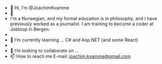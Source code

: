 - 👋 Hi, I’m @JoachimKvamme
- 👀
- I'm a Norwegian, and my formal education is in philosophy, and I have previously worked as a journalist. I am training to become a coder at Jobloop in Bergen.
-  
- 🌱 I’m currently learning ... C# and Asp.NET (and some React) 
- 
- 💞️ I’m looking to collaborate on ...
- 📫 How to reach me E-mail: joachim.kvamme@gmail.com

<!---
JoachimKvamme/JoachimKvamme is a ✨ special ✨ repository because its `README.md` (this file) appears on your GitHub profile.
You can click the Preview link to take a look at your changes.
--->
